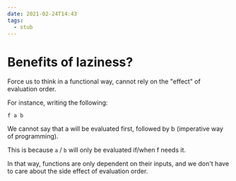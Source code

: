 ```yaml
---
date: 2021-02-24T14:43
tags: 
  - stub
---
```


# Benefits of laziness?

Force us to think in a functional way, cannot rely on the "effect" of evaluation order.

For instance, writing the following:
```
f a b
```

We cannot say that a will be evaluated first, followed by b (imperative way of programming).

This is because `a` / `b` will only be evaluated if/when f needs it.

In that way, functions are only dependent on their inputs, and we don't have to care about the side effect of evaluation order.
